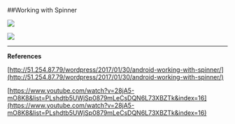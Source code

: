 ##Working with Spinner

![ ](https://raw.githubusercontent.com/mhdr/AndroidSamples/master/011/images/Android%20Emulator%20-%20Nexus_5_API_25%3A5554_001.png  "01")

![ ](https://raw.githubusercontent.com/mhdr/AndroidSamples/master/011/images/Android%20Emulator%20-%20Nexus_5_API_25%3A5554_002.png  "02")

***

**References**

[http://51.254.87.79/wordpress/2017/01/30/android-working-with-spinner/](http://51.254.87.79/wordpress/2017/01/30/android-working-with-spinner/) 

[https://www.youtube.com/watch?v=28jA5-mO8K8&list=PLshdtb5UWjSp0879mLeCsDQN6L73XBZTk&index=16](https://www.youtube.com/watch?v=28jA5-mO8K8&list=PLshdtb5UWjSp0879mLeCsDQN6L73XBZTk&index=16) 